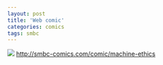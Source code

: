 ```yaml
---
layout: post
title: 'Web comic'
categories: comics
tags: smbc
---
```



[![](https://www.smbc-comics.com/comics/20160614.png)](http://smbc-comics.com/comic/machine-ethics)
<http://smbc-comics.com/comic/machine-ethics>
